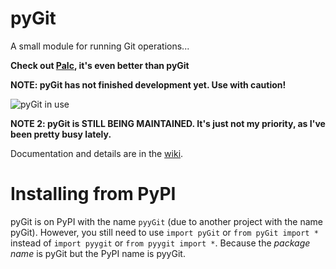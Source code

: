 # pyGit
A small module for running Git operations...

**Check out [Palc](https://github.com/thetechrobo/python-text-calculator), it's even better than pyGit**

**NOTE: pyGit has not finished development yet. Use with caution!**

![pyGit in use](https://thetechrobo.github.io/resources-online/OK%20BOOMERv3.gif)

**NOTE 2: pyGit is STILL BEING MAINTAINED. It's just not my priority, as I've been pretty busy lately.**

Documentation and details are in the [wiki](https://github.com/thetechrobo/pygit/wiki).

# Installing from PyPI
pyGit is on PyPI with the name `pyyGit` (due to another project with the name pyGit). However, you still need to use `import pyGit` or `from pyGit import *` instead of `import pyygit` or `from pyygit import *`. Because the *package name* is pyGit but the PyPI name is pyyGit.
